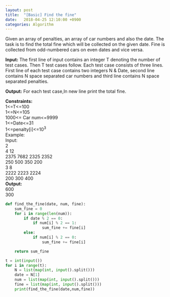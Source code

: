 ```yaml
---
layout: post
title:  "[Basic] Find the fine"
date:   2018-04-25 12:10:00 +0900
categories: Algorithm
---
```


Given an array of penalties, an array of car numbers and also the date. The task is to find the total fine which will be collected on the given date. Fine is collected from odd-numbered cars on even dates and vice versa.

**Input:**
The first line of input contains an integer T denoting the number of test cases. Then T test cases follow. Each test case consists of three lines. First line of each test case contains two integers N & Date, second line contains N space separated car numbers and third line contains N space separated penalties.

**Output:**
For each test case,In new line print the total fine.

**Constraints:**  
1<=T<=100  
1<=N<=105  
1000<= Car num<=9999  
1<=Date<=31  
1<=penalty[i]<=10<sup>3</sup>  
Example:  
Input:  
2  
4 12  
2375 7682 2325 2352  
250 500 350 200  
3 8  
2222 2223 2224  
200 300 400  
**Output:**  
600  
300  

```python
def find_the_fine(date, num, fine):
    sum_fine = 0
    for i in range(len(num)):
        if date % 2 == 0:
            if num[i] % 2 == 1:
                sum_fine += fine[i]
        else:
            if num[i] % 2 == 0:
                sum_fine += fine[i]

    return sum_fine

t = int(input())
for i in range(t):
    N = list(map(int, input().split()))
    date = N[1]
    num = list(map(int, input().split()))
    fine = list(map(int, input().split()))
    print(find_the_fine(date,num,fine))
```

